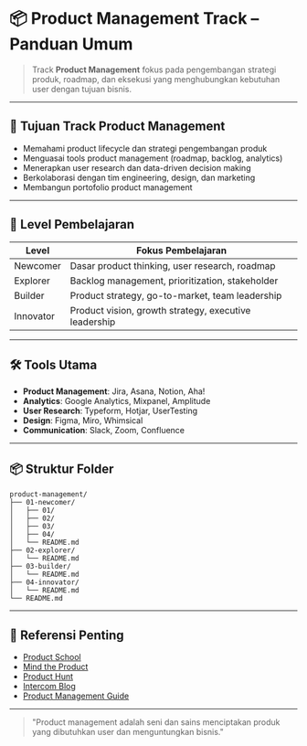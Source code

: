 # 📦 Product Management Track – Panduan Umum

> Track **Product Management** fokus pada pengembangan strategi produk, roadmap, dan eksekusi yang menghubungkan kebutuhan user dengan tujuan bisnis.

---

## 🎯 Tujuan Track Product Management

- Memahami product lifecycle dan strategi pengembangan produk
- Menguasai tools product management (roadmap, backlog, analytics)
- Menerapkan user research dan data-driven decision making
- Berkolaborasi dengan tim engineering, design, dan marketing
- Membangun portofolio product management

---

## 🧭 Level Pembelajaran

| Level     | Fokus Pembelajaran                                   |
| --------- | ---------------------------------------------------- |
| Newcomer  | Dasar product thinking, user research, roadmap       |
| Explorer  | Backlog management, prioritization, stakeholder      |
| Builder   | Product strategy, go-to-market, team leadership      |
| Innovator | Product vision, growth strategy, executive leadership|

---

## 🛠 Tools Utama

- **Product Management**: Jira, Asana, Notion, Aha!
- **Analytics**: Google Analytics, Mixpanel, Amplitude
- **User Research**: Typeform, Hotjar, UserTesting
- **Design**: Figma, Miro, Whimsical
- **Communication**: Slack, Zoom, Confluence

---

## 📦 Struktur Folder

```
product-management/
├── 01-newcomer/
│   ├── 01/
│   ├── 02/
│   ├── 03/
│   ├── 04/
│   └── README.md
├── 02-explorer/
│   └── README.md
├── 03-builder/
│   └── README.md
├── 04-innovator/
│   └── README.md
└── README.md
```

---

## 🔗 Referensi Penting

- [Product School](https://productschool.com/)
- [Mind the Product](https://www.mindtheproduct.com/)
- [Product Hunt](https://www.producthunt.com/)
- [Intercom Blog](https://www.intercom.com/blog/)
- [Product Management Guide](https://www.atlassian.com/agile/product-management)

---

> "Product management adalah seni dan sains menciptakan produk yang dibutuhkan user dan menguntungkan bisnis." 